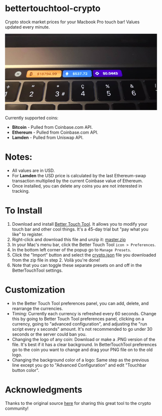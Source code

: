 # bettertouchtool-crypto
Crypto stock market prices for your Macbook Pro touch bar! Values updated every minute.

![Screenshot](example.jpg)

Currently supported coins: 
- **Bitcoin** - Pulled from Coinbase.com API.
- **Ethereum** - Pulled from Coinbase.com API.
- **Lamden** - Pulled from Uniswap API.

# Notes: 
- All values are in USD.
- For **Lamden** the USD price is calculated by the last Ethereum-swap transaction multiplied by the current Coinbase value of Ethereum.
- Once installed, you can delete any coins you are not interested in tracking.

# To Install

1. Download and install [Better Touch Tool](https://folivora.ai/). It allows you to modify your touch bar and other cool things. It's a 45-day trial but "pay what you like" to register.
2. Right-click and download this file and unzip it: [master.zip](https://github.com/shoutcool/bettertouchtool-crypto/archive/master.zip)
3. In your Mac's menu bar, click the Better Touch Tool `icon > Preferences`.
4. In the bottom left corner of the popup go to `Manage Presets`. 
5. Click the "Import" button and select the [crypto.json](https://raw.githubusercontent.com/shoutcool/bettertouchtool-crypto/master/crypto.json) file you downloaded from the zip file in step 2. Voilà you're done!
7. Note that you can toggle these separate presets on and off in the BetterTouchTool settings.

# Customization

- In the Better Touch Tool preferences panel, you can add, delete, and rearrange the currencies.
- Timing: Currently each currency is refreshed every 60 seconds. Change this by going to Better Touch Tool preferences panel, clicking on a currency, going to "advanced configuration", and adjusting the "run script every x seconds" amount. It's not recommended to go under 30 seconds or the server could ban you.
- Changing the logo of any coin: Download or make a .PNG version of the file. It's best if it has a clear background. In BetterTouchTool preferences go to the coin you want to change and drag your PNG file on to the old logo.
- Changing the background color of a logo: Same step as the previous line except you go to "Advanced Configuration" and edit "Touchbar button color". 

# Acknowledgments

Thanks to the original source [here](https://github.com/krunkosaurus/bettertouchtool-crypto) for sharing this great tool to the crypto community!

